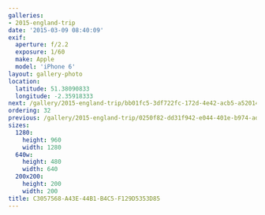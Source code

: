 ```yaml
---
galleries:
- 2015-england-trip
date: '2015-03-09 08:40:09'
exif:
  aperture: f/2.2
  exposure: 1/60
  make: Apple
  model: 'iPhone 6'
layout: gallery-photo
location:
  latitude: 51.38090833
  longitude: -2.35918333
next: /gallery/2015-england-trip/bb01fc5-3df722fc-172d-4e42-acb5-a5201452f47f
ordering: 32
previous: /gallery/2015-england-trip/0250f82-dd31f942-e044-401e-b974-ad18588484d3
sizes:
  1280:
    height: 960
    width: 1280
  640w:
    height: 480
    width: 640
  200x200:
    height: 200
    width: 200
title: C3057568-A43E-44B1-B4C5-F129D5353D85
---
```

